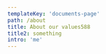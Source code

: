 ```yaml
---
templateKey: 'documents-page'
path: /about
title: About our values588
title2: something
intro: 'me'
---
```

